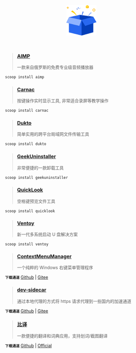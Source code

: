 &nbsp;

<p align="center">
  <img src="../assets/box.svg" width="20%" alt="box" />
</p>

&nbsp;

> ### [AIMP](https://www.aimp.ru/)
>
> 一款来自俄罗斯的免费专业级音频播放器

```powershell
scoop install aimp
```

> ### [Carnac](https://github.com/Code52/carnac)
>
> 按键操作实时显示工具, 非常适合录屏等教学操作

```powershell
scoop install carnac
```

> ### [Dukto](https://www.msec.it/blog/dukto/)
>
> 简单实用的跨平台局域网文件传输工具

```powershell
scoop install dukto
```

> ### [GeekUninstaller](https://geekuninstaller.com/)
>
> 非常便捷的一款卸载工具

```powershell
scoop install geekuninstaller
```

> ### [QuickLook](https://github.com/QL-Win/QuickLook)
>
> 空格键预览文件工具

```
scoop install quicklook
```

> ### [Ventoy](https://www.ventoy.net/)
>
> 新一代多系统启动 U 盘解决方案

```
scoop install ventoy
```

> ### [ContextMenuManager](https://bluepointlilac.github.io/ContextMenuManager)
>
> 一个纯粹的 Windows 右键菜单管理程序

**`下载通道`** [Github](https://github.com/BluePointLilac/ContextMenuManager/releases) | [Gitee](https://gitee.com/BluePointLilac/ContextMenuManager/releases)

> ### [dev-sidecar](https://github.com/docmirror/dev-sidecar)
>
> 通过本地代理的方式将 https 请求代理到一些国内的加速通道

**`下载通道`** [Github](https://github.com/docmirror/dev-sidecar/releases) | [Gitee](https://gitee.com/docmirror/dev-sidecar/releases)

> ### [比译](https://biyidev.com/)
>
> 一款便捷的翻译和词典应用，支持划词/截图翻译

**`下载通道`** [Github](https://github.com/biyidev/biyi_app/releases) | [Official](https://biyidev.com/release-notes)
